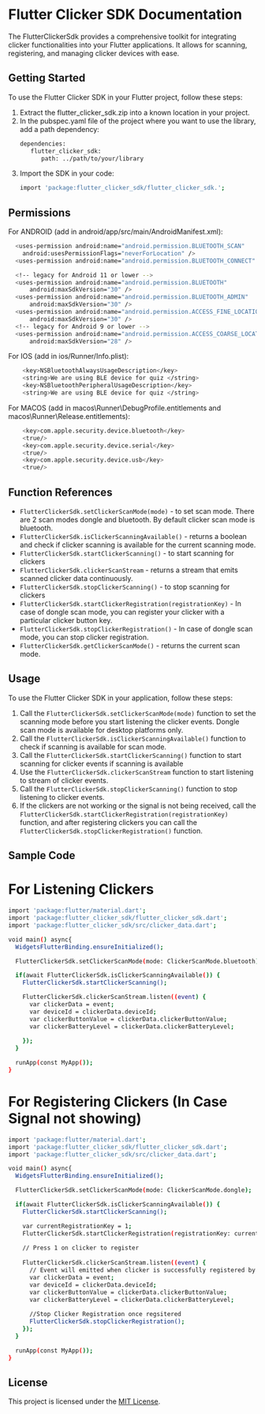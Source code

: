 # Flutter Clicker SDK Documentation

The FlutterClickerSdk provides a comprehensive toolkit for integrating clicker functionalities into your Flutter applications. It allows for scanning, registering, and managing clicker devices with ease.

## Getting Started
To use the Flutter Clicker SDK in your Flutter project, follow these steps:
1. Extract the flutter_clicker_sdk.zip into a known location in your project.
2. In the pubspec.yaml file of the project where you want to use the library, add a path dependency:
   ```sh
   dependencies:
      flutter_clicker_sdk:
         path: ../path/to/your/library
   ```
4. Import the SDK in your  code:
      ```sh
      import 'package:flutter_clicker_sdk/flutter_clicker_sdk.';
      ```

## Permissions

For ANDROID (add in android/app/src/main/AndroidManifest.xml):
```sh
  <uses-permission android:name="android.permission.BLUETOOTH_SCAN"
    android:usesPermissionFlags="neverForLocation" />
  <uses-permission android:name="android.permission.BLUETOOTH_CONNECT" />

  <!-- legacy for Android 11 or lower -->
  <uses-permission android:name="android.permission.BLUETOOTH"
      android:maxSdkVersion="30" />
  <uses-permission android:name="android.permission.BLUETOOTH_ADMIN"
      android:maxSdkVersion="30" />
  <uses-permission android:name="android.permission.ACCESS_FINE_LOCATION"
      android:maxSdkVersion="30" />
  <!-- legacy for Android 9 or lower -->
  <uses-permission android:name="android.permission.ACCESS_COARSE_LOCATION"
      android:maxSdkVersion="28" />
```

For IOS (add in ios/Runner/Info.plist):
```sh
    <key>NSBluetoothAlwaysUsageDescription</key>
	<string>We are using BLE device for quiz </string>
	<key>NSBluetoothPeripheralUsageDescription</key>
	<string>We are using BLE device for quiz </string>
```

For MACOS (add in macos\Runner\DebugProfile.entitlements and macos\Runner\Release.entitlements):
```sh
	<key>com.apple.security.device.bluetooth</key>
    <true/>
    <key>com.apple.security.device.serial</key>
    <true/>
    <key>com.apple.security.device.usb</key>
    <true/>
```
## Function References

- `FlutterClickerSdk.setClickerScanMode(mode)` - to set scan mode. There are 2 scan modes dongle and bluetooth. By default clicker scan mode is bluetooth.
- `FlutterClickerSdk.isClickerScanningAvailable()` - returns a boolean and check if clicker scanning is available for the current scanning mode.
- `FlutterClickerSdk.startClickerScanning()` - to start scanning for clickers
- `FlutterClickerSdk.clickerScanStream` - returns a stream that emits scanned clicker data continuously.
- `FlutterClickerSdk.stopClickerScanning()` - to stop scanning for clickers
- `FlutterClickerSdk.startClickerRegistration(registrationKey)` - In case of dongle scan mode, you can register your clicker with a particular clicker button key.
- `FlutterClickerSdk.stopClickerRegistration()` - In case of dongle scan mode, you can stop clicker registration.
- `FlutterClickerSdk.getClickerScanMode()` - returns the current scan mode.

## Usage

To use the Flutter Clicker SDK in your application, follow these steps:

1. Call the `FlutterClickerSdk.setClickerScanMode(mode)` function to set the scanning mode before you start listening the clicker events. Dongle scan mode is available for desktop platforms only.
2. Call the `FlutterClickerSdk.isClickerScanningAvailable()` function to check if scanning is available for scan mode.
3. Call the `FlutterClickerSdk.startClickerScanning()` function to start scanning for clicker events if scanning is available
4. Use the `FlutterClickerSdk.clickerScanStream` function to start listening to stream of clicker events.
5. Call the `FlutterClickerSdk.stopClickerScanning()` function to stop listening to clicker events.
6. If the clickers are not working or the signal is not being received, call the `FlutterClickerSdk.startClickerRegistration(registrationKey)` function, and after registering clickers you can call the `FlutterClickerSdk.stopClickerRegistration()` function.

## Sample Code

# For Listening Clickers
```sh
import 'package:flutter/material.dart';
import 'package:flutter_clicker_sdk/flutter_clicker_sdk.dart';
import 'package:flutter_clicker_sdk/src/clicker_data.dart';

void main() async{
  WidgetsFlutterBinding.ensureInitialized();

  FlutterClickerSdk.setClickerScanMode(mode: ClickerScanMode.bluetooth);

  if(await FlutterClickerSdk.isClickerScanningAvailable()) {
    FlutterClickerSdk.startClickerScanning();

    FlutterClickerSdk.clickerScanStream.listen((event) {
      var clickerData = event;
      var deviceId = clickerData.deviceId;
      var clickerButtonValue = clickerData.clickerButtonValue;
      var clickerBatteryLevel = clickerData.clickerBatteryLevel;
      
    });
  }

  runApp(const MyApp());
}

```
# For Registering Clickers (In Case Signal not showing)

```sh
import 'package:flutter/material.dart';
import 'package:flutter_clicker_sdk/flutter_clicker_sdk.dart';
import 'package:flutter_clicker_sdk/src/clicker_data.dart';

void main() async{
  WidgetsFlutterBinding.ensureInitialized();

  FlutterClickerSdk.setClickerScanMode(mode: ClickerScanMode.dongle);

  if(await FlutterClickerSdk.isClickerScanningAvailable()) {
    FlutterClickerSdk.startClickerScanning();

    var currentRegistrationKey = 1;
    FlutterClickerSdk.startClickerRegistration(registrationKey: currentRegistrationKey);
    
    // Press 1 on clicker to register
    
    FlutterClickerSdk.clickerScanStream.listen((event) {
      // Event will emitted when clicker is successfully registered by pressing button 1
      var clickerData = event;
      var deviceId = clickerData.deviceId;
      var clickerButtonValue = clickerData.clickerButtonValue;
      var clickerBatteryLevel = clickerData.clickerBatteryLevel;
      
      //Stop Clicker Registration once regsitered
      FlutterClickerSdk.stopClickerRegistration();
    });
  }

  runApp(const MyApp());
}
```

## License

This project is licensed under the [MIT License](LICENSE).
